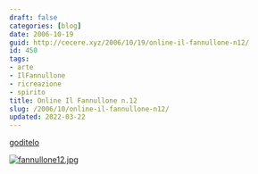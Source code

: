 ```yaml
---
draft: false
categories: [blog]
date: 2006-10-19
guid: http://cecere.xyz/2006/10/19/online-il-fannullone-n12/
id: 450
tags:
- arte
- IlFannullone
- ricreazione
- spirito
title: Online Il Fannullone n.12
slug: /2006/10/online-il-fannullone-n12/
updated: 2022-03-22
---
```


[goditelo](http://www.ilfannullone.it/ilfannullone_12/)

[<img alt="fannullone12.jpg" id="image449" src="http://cecere.xyz/wp-content/uploads/sites/3/2006/10/fannullone12.jpg" />](http://www.ilfannullone.it/ilfannullone_12/)